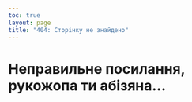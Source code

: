 ```yaml
---
toc: true
layout: page
title: "404: Сторінку не знайдено"
---
```

# Неправильне посилання, рукожопа ти абізяна...
